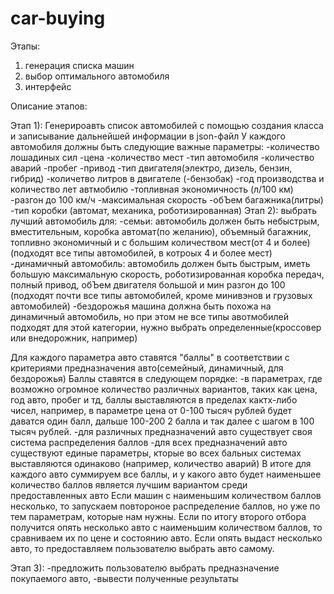 # car-buying
Этапы:
1) генерация списка машин
2) выбор оптимального автомобиля
3) интерфейс

Описание этапов:

Этап 1):
Генерироавть список автомобилей с помощью создания класса и записывание дальнейшей информации в json-файл
У каждого автомобиля должны быть следующие важные параметры:
-количество лошадиных сил
-цена
-количество мест
-тип автомобиля
-количество аварий
-пробег
-привод
-тип двигателя(электро, дизель, бензин, гибрид)
-количетво литров в двигателе
(-бензобак)
-год производства и количество лет автмобилю
-топливная экономичность (л/100 км)
-разгон до 100 км/ч
-максимальная скорость
-обЪем багажника(литры)
-тип коробки (автомат, механика, роботизированная)
Этап 2):
выбрать лучший автомобиль для:
-семьи:
автомобиль должен быть небыстрым, вместительным, коробка автомат(по желанию), объемный багажник, топливно экономичный и с большим количеством мест(от 4 и более)
(подходят все типы автомобилей, в котроых 4 и более мест)
-динамичный автомобиль:
автомобиль должен быть быстрым, иметь большую максимальную скорость, роботизированная коробка передач, полный привод, обЪем двигателя
большой и мин разгон до 100 (подходят почти все типы автомобилей, кроме минивэнов и грузовых автомобилей)
-бездорожья
машина должна быть похожа на динамичный автомобиль, но при этом не все типы авотмобилей подходят для этой категории, нужно выбрать определенные(кроссовер или внедорожник, например)



Для каждого параметра авто ставятся "баллы" в соответствии с критериями предназначения авто(семейный, динамичный, для бездорожья)
Баллы ставятся в следующем порядке:
-в параметрах, где возможно огромное количество различных вариантов, таких как цена, год авто, пробег и тд, баллы выставляются 
в пределах кактх-либо чисел, например, в параметре цена от 0-100 тысяч рублей будет даватся один балл, дальше 100-200 2 балла и так далее с шагом в 100 тысяч рублей.
-для различных предназначений авто существует своя система распределения баллов
-для всех предназначений авто существуют единые параметры, кторые во всех бальных системах выставляются одинаково (например, количество аварий)
В итоге для каждого авто суммируем все баллы, и у какого авто будет наименьшее количество баллов является лучшим вариантом среди предоставленных авто
Если машин с наименьшим количеством баллов несколько, то запускаем повтороное распределение баллов, но уже по тем параметрам, которые нам нужны.
Если по итогу второго отбора получится опять несколько авто с наименьшим количеством баллов, то сравниваем их по цене и состоянию авто.
Если опять выдаст несколько авто, то предоставляем пользователю выбрать авто самому.

Этап 3):
-предложить пользователю выбрать предназначение покупаемого авто,
-вывести полученные результаты
